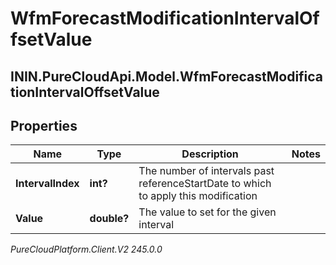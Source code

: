 # WfmForecastModificationIntervalOffsetValue

## ININ.PureCloudApi.Model.WfmForecastModificationIntervalOffsetValue

## Properties

|Name | Type | Description | Notes|
|------------ | ------------- | ------------- | -------------|
| **IntervalIndex** | **int?** | The number of intervals past referenceStartDate to which to apply this modification | |
| **Value** | **double?** | The value to set for the given interval | |



_PureCloudPlatform.Client.V2 245.0.0_
